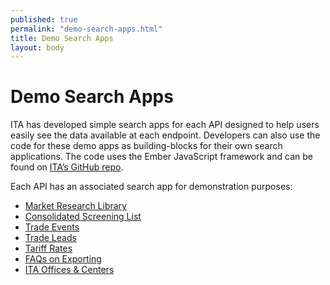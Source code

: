 ```yaml
---
published: true
permalink: "demo-search-apps.html"
title: Demo Search Apps
layout: body
---
```


# Demo Search Apps

ITA has developed simple search apps for each API designed to help users easily see the data available at each endpoint. Developers can also use the code for these demo apps as building-blocks for their own search applications.  The code uses the Ember JavaScript framework and can be found on [ITA’s GitHub repo](https://github.com/InternationalTradeAdministration/explorer).

Each API has an associated search app for demonstration purposes:

* [Market Research Library](http://internationaltradeadministration.github.io/explorer/#/market-research-library-entries)
* [Consolidated Screening List](http://internationaltradeadministration.github.io/explorer/#/consolidated-screening-list-entries)
* [Trade Events](http://internationaltradeadministration.github.io/explorer/#/trade-events)
* [Trade Leads](http://internationaltradeadministration.github.io/explorer/#/trade-leads)
* [Tariff Rates](http://internationaltradeadministration.github.io/explorer/#/tariff-rates)
* [FAQs on Exporting](http://internationaltradeadministration.github.io/explorer/#/faqs)
* [ITA Offices & Centers](http://internationaltradeadministration.github.io/explorer/#/ita-office-locations)

